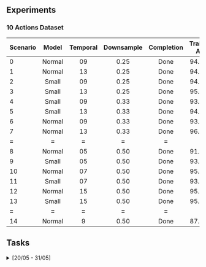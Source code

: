 ## Experiments

### 10 Actions Dataset

| **Scenario** | **Model** | **Temporal** | **Downsample** | **Completion** | Training Acc | Testing Acc |
| :------ | :------: | :------: | :------: | :------: | :------: | :------: |
| 0 | Normal | 09 | 0.25 | Done | 94.67% | 93.50% |  
| 1 | Normal | 13 | 0.25 | Done | 94.87% | 92.79% | 
| 2 | Small | 09 | 0.25 | Done | 94.02% | 93.27% |  
| 3 | Small | 13 | 0.25 | Done | 95.17% | 93.55% |  
| 4 | Small | 09 | 0.33 | Done | 93.88% | 93.50% |  
| 5 | Small | 13 | 0.33 | Done | 94.86% | 92.54% |  
| 6 | Normal | 09 | 0.33 | Done | 93.56% | 92.31% |  
| 7 | Normal | 13 | 0.33 | Done | 96.18% | 94.73% |  
| **=** | **=** | **=** | **=** | **=** | **=** | **=** |  
| 8 | Normal | 05 | 0.50 | Done | 91.78% | 92.11% |  
| 9 | Small | 05 | 0.50 | Done | 93.43% | 93.18% | 
| 10 | Normal | 07 | 0.50 | Done | 95.74% | 95.24% |  
| 11 | Small | 07 | 0.50 | Done | 93.97% | 93.12% |  
| 12 | Normal | 15 | 0.50 | Done | 95.93% | 92.39% |  
| 13 | Small | 15 | 0.50 | Done | 95.25% | 94.39% |  
| **=** | **=** | **=** | **=** | **=** | **=** | **=** |  
| 14 | Normal | 9 | 0.50 | Done | 87.65% | 86.02% |  








## Tasks
<details>
  <summary> [20/05 - 31/05] </summary>
  
- [x] Create dataset with 0.25 downsampling.
- [x] Create dataset with 0.33 downsampling.
- [x] Visualize other actions with the new downsampling rates (4 animations side by side).
- [x] Request NTU-RGB+D Dataset access.
- [x] Download NTU-RGB+D RGB Videos.
- [x] Show RGB video with visualization.
- [x] Create a code to check minimum number of frames (non-zero) in the original dataset.
  - Minimum Frames = 11 Frames?
- [x] Train both models (10 Actions) for temporal 9 & 13 in the new downsampled data (0.25, 0.33).
- [x] Train both models with 0.5 downsampling (10 Actions) for:
  - [x] Temporal 5.
  - [x] Temporal 7.
  - [x] Temporal 15.
- [x] Review attention ST-GCN techniques.
- [x] Retrain Model I (60 Actions) with temporal 9 for 0.5 downsample, **with batch size 4**.

</details>

